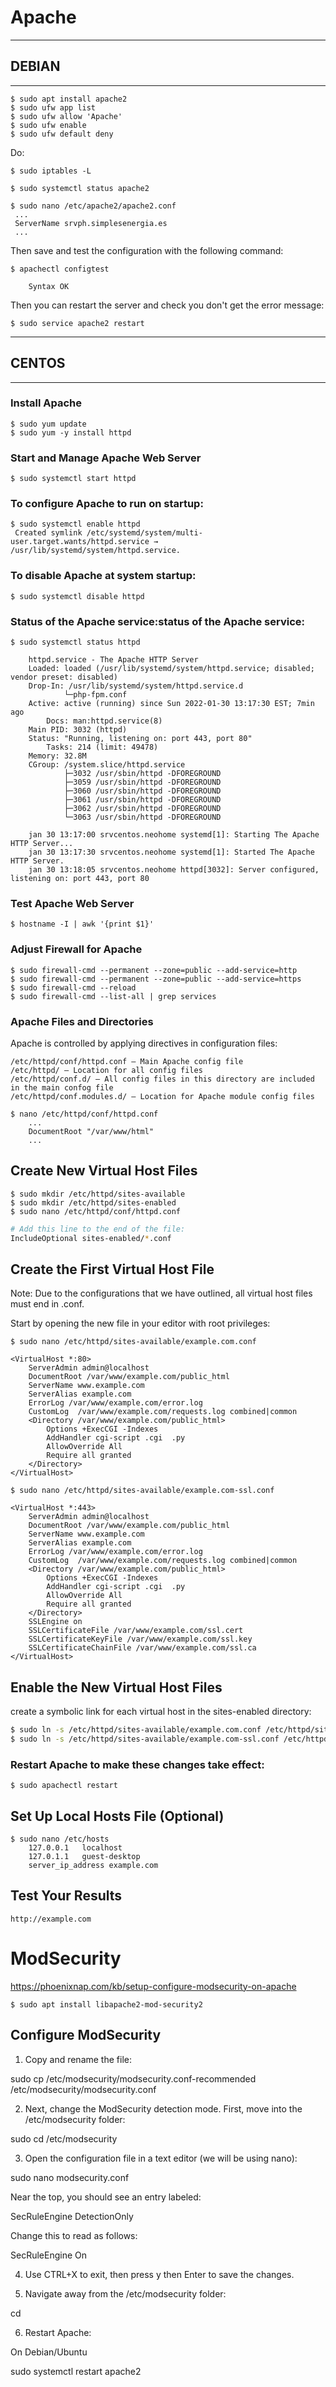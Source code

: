# Apache
-----------
## DEBIAN
----------

```
$ sudo apt install apache2
$ sudo ufw app list
$ sudo ufw allow 'Apache'
$ sudo ufw enable
$ sudo ufw default deny
```
Do:
```
$ sudo iptables -L
```
```
$ sudo systemctl status apache2
```
```
$ sudo nano /etc/apache2/apache2.conf
 ...
 ServerName srvph.simplesenergia.es
 ...
```


Then save and test the configuration with the following command:
```
$ apachectl configtest

    Syntax OK
```
Then you can restart the server and check you don't get the error message:
```
$ sudo service apache2 restart
```
---------
## CENTOS
---------
### Install Apache
```
$ sudo yum update
$ sudo yum -y install httpd
```
### Start and Manage Apache Web Server
```
$ sudo systemctl start httpd
```

### To configure Apache to run on startup:
```
$ sudo systemctl enable httpd
 Created symlink /etc/systemd/system/multi-user.target.wants/httpd.service → /usr/lib/systemd/system/httpd.service.

```

### To disable Apache at system startup:
```
$ sudo systemctl disable httpd
```

### Status of the Apache service:status of the Apache service:

```
$ sudo systemctl status httpd

    httpd.service - The Apache HTTP Server
    Loaded: loaded (/usr/lib/systemd/system/httpd.service; disabled; vendor preset: disabled)
    Drop-In: /usr/lib/systemd/system/httpd.service.d
            └─php-fpm.conf
    Active: active (running) since Sun 2022-01-30 13:17:30 EST; 7min ago
        Docs: man:httpd.service(8)
    Main PID: 3032 (httpd)
    Status: "Running, listening on: port 443, port 80"
        Tasks: 214 (limit: 49478)
    Memory: 32.8M
    CGroup: /system.slice/httpd.service
            ├─3032 /usr/sbin/httpd -DFOREGROUND
            ├─3059 /usr/sbin/httpd -DFOREGROUND
            ├─3060 /usr/sbin/httpd -DFOREGROUND
            ├─3061 /usr/sbin/httpd -DFOREGROUND
            ├─3062 /usr/sbin/httpd -DFOREGROUND
            └─3063 /usr/sbin/httpd -DFOREGROUND

    jan 30 13:17:00 srvcentos.neohome systemd[1]: Starting The Apache HTTP Server...
    jan 30 13:17:30 srvcentos.neohome systemd[1]: Started The Apache HTTP Server.
    jan 30 13:18:05 srvcentos.neohome httpd[3032]: Server configured, listening on: port 443, port 80

```

### Test Apache Web Server
```
$ hostname -I | awk '{print $1}'
```

### Adjust Firewall for Apache

```
$ sudo firewall-cmd --permanent --zone=public --add-service=http
$ sudo firewall-cmd --permanent --zone=public --add-service=https
$ sudo firewall-cmd --reload
$ sudo firewall-cmd --list-all | grep services
```


### Apache Files and Directories
Apache is controlled by applying directives in configuration files:

    /etc/httpd/conf/httpd.conf – Main Apache config file
    /etc/httpd/ – Location for all config files
    /etc/httpd/conf.d/ – All config files in this directory are included in the main confog file
    /etc/httpd/conf.modules.d/ – Location for Apache module config files

```
$ nano /etc/httpd/conf/httpd.conf
    ...
    DocumentRoot "/var/www/html"
    ...
```

## Create New Virtual Host Files

```
$ sudo mkdir /etc/httpd/sites-available
$ sudo mkdir /etc/httpd/sites-enabled
$ sudo nano /etc/httpd/conf/httpd.conf
```
```bash
# Add this line to the end of the file:
IncludeOptional sites-enabled/*.conf
```

## Create the First Virtual Host File
Note: Due to the configurations that we have outlined, all virtual host files must end in .conf.

Start by opening the new file in your editor with root privileges:
```
$ sudo nano /etc/httpd/sites-available/example.com.conf
```

```
<VirtualHost *:80>
    ServerAdmin admin@localhost
    DocumentRoot /var/www/example.com/public_html
    ServerName www.example.com
    ServerAlias example.com
    ErrorLog /var/www/example.com/error.log
    CustomLog  /var/www/example.com/requests.log combined|common
    <Directory /var/www/example.com/public_html>
        Options +ExecCGI -Indexes
        AddHandler cgi-script .cgi	.py
        AllowOverride All
        Require all granted
    </Directory>
</VirtualHost>
```

```
$ sudo nano /etc/httpd/sites-available/example.com-ssl.conf
```
```
<VirtualHost *:443>
    ServerAdmin admin@localhost
    DocumentRoot /var/www/example.com/public_html
    ServerName www.example.com
    ServerAlias example.com
    ErrorLog /var/www/example.com/error.log
    CustomLog  /var/www/example.com/requests.log combined|common
    <Directory /var/www/example.com/public_html>
        Options +ExecCGI -Indexes
        AddHandler cgi-script .cgi	.py
        AllowOverride All
        Require all granted
    </Directory>
    SSLEngine on
	SSLCertificateFile /var/www/example.com/ssl.cert
	SSLCertificateKeyFile /var/www/example.com/ssl.key
	SSLCertificateChainFile /var/www/example.com/ssl.ca
</VirtualHost>
```

## Enable the New Virtual Host Files
create a symbolic link for each virtual host in the sites-enabled directory:
```bash
$ sudo ln -s /etc/httpd/sites-available/example.com.conf /etc/httpd/sites-enabled/example.com.conf
$ sudo ln -s /etc/httpd/sites-available/example.com-ssl.conf /etc/httpd/sites-enabled/example.com-ssl.conf
```

### Restart Apache to make these changes take effect:
```
$ sudo apachectl restart
```

## Set Up Local Hosts File (Optional)
```
$ sudo nano /etc/hosts
    127.0.0.1   localhost
    127.0.1.1   guest-desktop
    server_ip_address example.com
```

## Test Your Results
    http://example.com


# ModSecurity
https://phoenixnap.com/kb/setup-configure-modsecurity-on-apache

```
$ sudo apt install libapache2-mod-security2
```
## Configure ModSecurity
1. Copy and rename the file:

sudo cp /etc/modsecurity/modsecurity.conf-recommended /etc/modsecurity/modsecurity.conf

2. Next, change the ModSecurity detection mode. First, move into the /etc/modsecurity folder:

sudo cd /etc/modsecurity

3. Open the configuration file in a text editor (we will be using nano):

sudo nano modsecurity.conf

Near the top, you should see an entry labeled:

SecRuleEngine DetectionOnly

Change this to read as follows:

SecRuleEngine On

4. Use CTRL+X to exit, then press y then Enter to save the changes.

5. Navigate away from the /etc/modsecurity folder:

cd

6. Restart Apache:

On Debian/Ubuntu

sudo systemctl restart apache2

